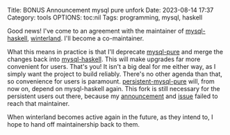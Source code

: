 Title: BONUS Announcement mysql pure unfork
Date: 2023-08-14 17:37
Category: tools
OPTIONS: toc:nil
Tags: programming, mysql, haskell

Good news! I've come to an agreement with the maintainer of
[mysql-haskell](https://hackage.haskell.org/package/mysql-haskell), [winterland](https://github.com/winterland1989).
I'll become a co-maintainer.

What this means in practice is that I'll deprecate [mysql-pure](https://hackage.haskell.org/package/mysql-pure)
and merge the changes back into [mysql-haskell](https://hackage.haskell.org/package/mysql-haskell).
This will make upgrades far more convenient for users.
That's you!
It isn't a big deal for me either way, as I simply want the project to build reliably.
There's no other agenda than that,
so convenience for users is paramount.
[persistent-mysql-pure](https://hackage.haskell.org/package/persistent-mysql-pure) will, from now on, depend on mysql-haskell again.
This fork is still necessary for the persistent users out there,
because my [announcement](https://discourse.haskell.org/t/ann-mysql-pure-fork-of-mysql-haskell/7297)
and [issue](https://github.com/naushadh/persistent-mysql-haskell/issues/2) failed to reach that maintainer.

When winterland becomes active again in the future,
as they intend to,
I hope to hand off maintainership back to them.
